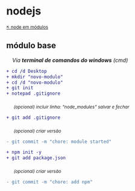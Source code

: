 # nodejs 

<sub>[:arrow_upper_left: node em módulos](../README.md)</sub>

## módulo base

&nbsp;&nbsp;&nbsp;&nbsp;*Via **terminal de comandos do windows** (cmd)*

```diff
+ cd /d Desktop
+ mkdir "novo-modulo"
+ cd /d "novo-modulo"
+ git init
+ notepad .gitignore 
```

&nbsp;&nbsp;&nbsp;&nbsp; <sub>*(opcional) incluir linha: "node_modules" salvar e fechar*</sub>

```diff
+ git add .gitignore
```
&nbsp;&nbsp;&nbsp;&nbsp; <sub>*(opcional) criar versão*</sub>

```diff
- git commit -m "chore: module started"
```

```diff
+ npm init -y
+ git add package.json
```

&nbsp;&nbsp;&nbsp;&nbsp; <sub>*(opcional) criar versão*</sub>

```diff
- git commit -m "chore: add npm"
```